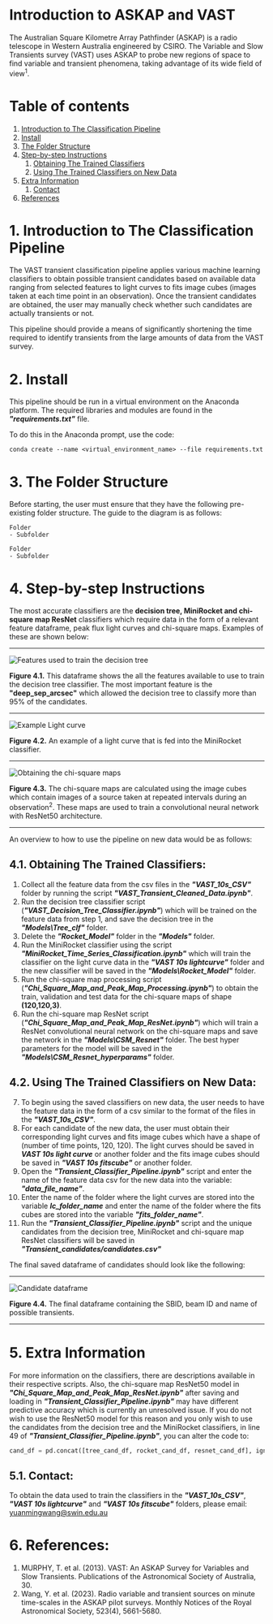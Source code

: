 # Introduction to ASKAP and VAST
The Australian Square Kilometre Array Pathfinder (ASKAP) is a radio telescope in Western Australia engineered by CSIRO. The Variable and Slow Transients survey (VAST) uses ASKAP to probe new regions of space to find variable and transient phenomena, taking advantage of its wide field of view<sup>1</sup>.

# Table of contents
1. [Introduction to The Classification Pipeline](#introduction)
2. [Install](#install)
3. [The Folder Structure](#folder)
4. [Step-by-step Instructions](#stepbystep)
    1. [Obtaining The Trained Classifiers](#obtain_classifiers)
    2. [Using The Trained Classifiers on New Data](#using_new_data)
5. [Extra Information](#extra)
    1. [Contact](#contact)
6. [References](#references)

# 1. Introduction to The Classification Pipeline <a name="introduction"></a>

The VAST transient classification pipeline applies various machine learning classifiers to obtain possible transient candidates based on available data ranging from selected features to light curves to fits image cubes (images taken at each time point in an observation). Once the transient candidates are obtained, the user may manually check whether such candidates are actually transients or not. 

This pipeline should provide a means of significantly shortening the time required to identify transients from the large amounts of data from the VAST survey.

# 2. Install <a name="install"></a>
This pipeline should be run in a virtual environment on the Anaconda platform. The required libraries and modules are found in the __*"requirements.txt"*__ file.

To do this in the Anaconda prompt, use the code:

`conda create --name <virtual_environment_name> --file requirements.txt`

# 3. The Folder Structure <a name="folder"></a>
Before starting, the user must ensure that they have the following pre-existing folder structure. The guide to the diagram is as follows:

```
Folder
- Subfolder
```

```
Folder
- Subfolder
```

# 4. Step-by-step Instructions <a name="stepbystep"></a>
The most accurate classifiers are the __decision tree, MiniRocket and chi-square map ResNet__ classifiers which require data in the form of a relevant feature dataframe, peak flux light curves and chi-square maps. Examples of these are shown below:
<!-- New line here... -->

---

<!-- ... and new line here. -->

![Features used to train the decision tree](https://github.com/user-attachments/assets/c574fb1f-050c-4148-a976-ec9556888b79)

__Figure 4.1.__ This dataframe shows the all the features available to use to train the decision tree classifier. The most important feature is the __"deep_sep_arcsec"__ which allowed the decision tree to classify more than 95% of the candidates.

<!-- New line here... -->

---

<!-- ... and new line here. -->

![Example Light curve](https://github.com/user-attachments/assets/4de89d72-33cf-4a4f-86b7-45628c137c6f)

__Figure 4.2.__ An example of a light curve that is fed into the MiniRocket classifier. 
<!-- New line here... -->

---

<!-- ... and new line here. -->

![Obtaining the chi-square maps](https://github.com/user-attachments/assets/5d80cc88-fd41-463b-a717-1b28fd067387)

__Figure 4.3.__ The chi-square maps are calculated using the image cubes which contain images of a source taken at repeated intervals during an observation<sup>2</sup>. These maps are used to train a convolutional neural network with ResNet50 architecture.

<!-- New line here... -->

---

<!-- ... and new line here. -->

An overview to how to use the pipeline on new data would be as follows:
## 4.1. Obtaining The Trained Classifiers: <a name="obtain_classifiers"></a>
1. Collect all the feature data from the csv files in the __*"VAST_10s_CSV"*__ folder by running the script __*"VAST_Transient_Cleaned_Data.ipynb"*__.
2. Run the decision tree classifier script (__*"VAST_Decision_Tree_Classifier.ipynb"*__) which will be trained on the feature data from step 1, and save the decision tree in the __*"Models\Tree_clf"*__ folder.
3. Delete the __*"Rocket_Model"*__ folder in the __*"Models"*__ folder.
4. Run the MiniRocket classifier using the script __*"MiniRocket_Time_Series_Classification.ipynb"*__ which will train the classifier on the light curve data in the __*"VAST 10s lightcurve"*__ folder and the new classifier will be saved in the __*"Models\Rocket_Model"*__ folder.
5. Run the chi-square map processing script (__*"Chi_Square_Map_and_Peak_Map_Processing.ipynb"*__) to obtain the train, validation and test data for the chi-square maps of shape __(120,120,3)__.
6. Run the chi-square map ResNet script (__*"Chi_Square_Map_and_Peak_Map_ResNet.ipynb"*__) which will train a ResNet convolutional neural network on the chi-square maps and save the network in the __*"Models\CSM_Resnet"*__ folder. The best hyper parameters for the model will be saved in the __*"Models\CSM_Resnet_hyperparams"*__ folder.

## 4.2. Using The Trained Classifiers on New Data: <a name="using_new_data"></a>
7. To begin using the saved classifiers on new data, the user needs to have the feature data in the form of a csv similar to the format of the files in the __*"VAST_10s_CSV"*__.
8. For each candidate of the new data, the user must obtain their corresponding light curves and fits image cubes which have a shape of (number of time points, 120, 120). The light curves should be saved in __*VAST 10s light curve*__ or another folder and the fits image cubes should be saved in __*"VAST 10s fitscube"*__ or another folder.
9. Open the __*"Transient_Classifier_Pipeline.ipynb"*__ script and enter the name of the feature data csv for the new data into the variable: __*"data_file_name"*__.
10. Enter the name of the folder where the light curves are stored into the variable __*lc_folder_name*__ and enter the name of the folder where the fits cubes are stored into the variable __*"fits_folder_name"*__.
11. Run the __*"Transient_Classifier_Pipeline.ipynb"*__ script and the unique candidates from the decision tree, MiniRocket and chi-square map ResNet classifiers will be saved in __*"Transient_candidates/candidates.csv"*__

The final saved dataframe of candidates should look like the following:
<!-- New line here... -->

---

<!-- ... and new line here. -->
![Candidate dataframe](https://github.com/user-attachments/assets/df92b4e9-8a52-40ce-a421-3342b22789d4)

__Figure 4.4.__ The final dataframe containing the SBID, beam ID and name of possible transients.
<!-- New line here... -->

---

<!-- ... and new line here. -->

# 5. Extra Information <a name="extra"></a>

For more information on the classifiers, there are descriptions available in their respective scripts. Also, the chi-square map ResNet50 model in __*"Chi_Square_Map_and_Peak_Map_ResNet.ipynb"*__ after saving and loading in __*"Transient_Classifier_Pipeline.ipynb"*__ may have different predictive accuracy which is currently an unresolved issue. If you do not wish to use the ResNet50 model for this reason and you only wish to use the candidates from the decision tree and the MiniRocket classifiers, in line 49 of __*"Transient_Classifier_Pipeline.ipynb"*__, you can alter the code to:

```python
cand_df = pd.concat([tree_cand_df, rocket_cand_df, resnet_cand_df], ignore_index=True, axis=0)
```

## 5.1. Contact: <a name="contact"></a>
To obtain the data used to train the classifiers in the __*"VAST_10s_CSV"*__, __*"VAST 10s lightcurve"*__ and __*"VAST 10s fitscube"*__ folders, 
please email: yuanmingwang@swin.edu.au

# 6. References: <a name="references"></a>

1. MURPHY, T. et al. (2013). VAST: An ASKAP Survey for Variables and Slow Transients. Publications of the Astronomical Society of Australia, 30.
2. Wang, Y. et al. (2023). Radio variable and transient sources on minute time-scales in the ASKAP pilot surveys. Monthly Notices of the Royal Astronomical Society, 523(4), 5661-5680.
